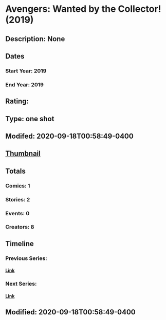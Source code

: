 # Avengers: Wanted by the Collector! (2019)
## Description: None
## Dates
### Start Year: 2019
### End Year: 2019
## Rating: 
## Type: one shot
## Modifed: 2020-09-18T00:58:49-0400
## [Thumbnail](http://i.annihil.us/u/prod/marvel/i/mg/b/40/image_not_available.jpg)
## Totals
### Comics: 1
### Stories: 2
### Events: 0
### Creators: 8
## Timeline
### Previous Series: 
#### [Link]()
### Next Series: 
#### [Link]()
## Modified: 2020-09-18T00:58:49-0400